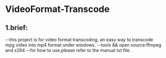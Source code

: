 VideoFormat-Transcode
=====================

1.brief:
-------
  --this project is for video format transcoding, an easy way to transcode mpg video into mp4 format under windows.
  --tools && open source:ffmpeg and x264
  --for how to use,please refer to the manual txt file.
